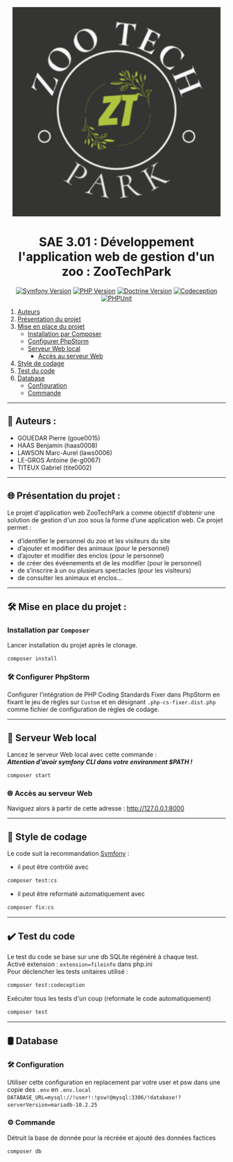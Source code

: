 <div align="center">
<img src="logo.png" alt="Logo de votre projet" width="480">

# SAE 3.01 : Développement l'application web de gestion d'un zoo : ZooTechPark

[![Symfony Version](https://img.shields.io/badge/Symfony-6.3-brightgreen)](https://symfony.com/)
[![PHP Version](https://img.shields.io/badge/PHP-8.1%2B-blue)](https://www.php.net/)
[![Doctrine Version](https://img.shields.io/badge/Doctrine-2.16-blue)](https://www.doctrine-project.org/)
[![Codeception](https://img.shields.io/badge/Codeception-^5.0-orange)](https://codeception.com/)
[![PHPUnit](https://img.shields.io/badge/PHPUnit-^9.5-red)](https://phpunit.de/)
</div>

<!-- Menu de Navigation -->

1. [Auteurs](#auteurs)
2. [Présentation du projet](#présentation-du-projet)
3. [Mise en place du projet](#mise-en-place-du-projet)
    - [Installation par Composer](#installation-par-composer)
    - [Configurer PhpStorm](#configurer-phpstorm)
    - [Serveur Web local](#serveur-web-local)
        - [Accès au serveur Web](#accès-au-serveur-web)
4. [Style de codage](#style-de-codage)
5. [Test du code](#test-du-code)
6. [Database](#database)
    - [Configuration](#configuration)
    - [Commande](#commande)

---

## 👥 Auteurs :

- GOUEDAR Pierre (goue0015)
- HAAS Benjamin (haas0008)
- LAWSON Marc-Aurel (laws0006)
- LE-GROS Antoine (le-g0067)
- TITEUX Gabriel (tite0002)

---

## 🌐 Présentation du projet :

Le projet d'application web ZooTechPark a comme objectif d’obtenir une solution
de gestion d'un zoo sous la forme d’une application web. Ce projet permet :

- d’identifier le personnel du zoo et les visiteurs du site
- d’ajouter et modifier des animaux (pour le personnel)
- d’ajouter et modifier des enclos (pour le personnel)
- de créer des évéenements et de les modifier (pour le personnel)
- de s’inscrire à un ou plusieurs spectacles (pour les visiteurs)
- de consulter les animaux et enclos...

---

## 🛠️ Mise en place du projet :

### Installation par `Composer`

Lancer installation du projet après le clonage.

```bash 
composer install
``` 

### 🛠️ Configurer PhpStorm

Configurer l'intégration de PHP Coding Standards Fixer dans PhpStorm en fixant le jeu de règles sur `Custom` et en
désignant `.php-cs-fixer.dist.php` comme fichier de configuration de règles de codage.

---

## 🚀 Serveur Web local

Lancez le serveur Web local avec cette commande :<br>
***Attention d'avoir symfony CLI dans votre environment $PATH !***

```bash
composer start
```

### 🌐 Accès au serveur Web

Naviguez alors à partir de cette adresse : <http://127.0.0.1:8000>

---

## 📏 Style de codage

Le code suit la recommandation [Symfony](https://symfony.com/doc/current/contributing/code/standards.html) :

- il peut être contrôlé avec

```bash
composer test:cs
```

- il peut être reformaté automatiquement avec

```bash
composer fix:cs
```

---

## ✔️ Test du code

Le test du code se base sur une db SQLite régénéré à chaque test.<br>
Activé extension : `extension=fileinfo` dans php.ini<br>
Pour déclencher les tests unitaires utilisé :

```bash
composer test:codeception
```

Exécuter tous les tests d'un coup (reformate le code automatiquement)

```bash
composer test
```

---

## 🛢️ Database

### 🛠️ Configuration

Utiliser cette configuration en replacement par votre user et psw dans une copie des `.env` en `.env.local`
`DATABASE_URL=mysql://!user!:!psw!@mysql:3306/!database!?serverVersion=mariadb-10.2.25`

### ⚙️ Commande

Détruit la base de donnée pour la récréée et ajouté des données factices

```bash
composer db
```